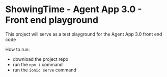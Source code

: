 # ShowingTime - Agent App 3.0 - Front end playground

This project will serve as a test playground for the Agent App 3.0 front end code

How to run:
- download the project repo
- run the `npm i` command
- run the `ionic serve` command